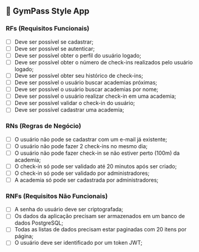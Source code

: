 ## 🦾 GymPass Style App

### RFs (Requisitos Funcionais)

- [ ] Deve ser possível se cadastrar;
- [ ] Deve ser possível se autenticar;
- [ ] Deve ser possível obter o perfil do usuário logado;
- [ ] Deve ser possível obter o número de check-ins realizados pelo usuário logado;
- [ ] Deve ser possível obter seu histórico de check-ins;
- [ ] Deve ser possível o usuário buscar academias próximas;
- [ ] Deve ser possível o usuário buscar academias por nome;
- [ ] Deve ser possível o usuário realizar check-in em uma academia;
- [ ] Deve ser possível validar o check-in do usuário;
- [ ] Deve ser possível cadastrar uma academia;

### RNs (Regras de Negócio)

- [ ] O usuário não pode se cadastrar com um e-mail já existente;
- [ ] O usuário não pode fazer 2 check-ins no mesmo dia;
- [ ] O usuário não pode fazer check-in se não estiver perto (100m) da academia;
- [ ] O check-in só pode ser validado até 20 minutos após ser criado;
- [ ] O check-in só pode ser validado por administradores;
- [ ] A academia só pode ser cadastrada por administradores;

### RNFs (Requisitos Não Funcionais)

- [ ] A senha do usuário deve ser criptografada;
- [ ] Os dados da aplicação precisam ser armazenados em um banco de dados PostgreSQL;
- [ ] Todas as listas de dados precisam estar paginadas com 20 itens por página;
- [ ] O usuário deve ser identificado por um token JWT;
